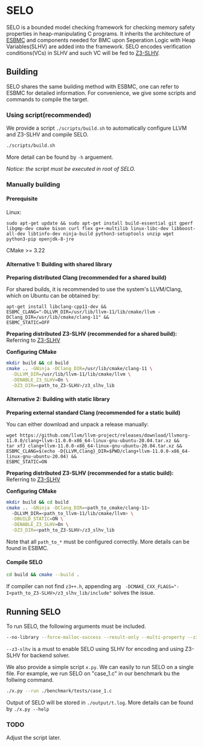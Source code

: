 # SELO

SELO is a bounded model checking framework for checking memory safety properties in heap-manipulating C programs.
It inherits the architecture of [ESBMC](https://github.com/esbmc/esbmc) and components needed for BMC upon  Seperation Logic with Heap Variables(SLHV) are added into the framework.
SELO encodes verification conditions(VCs) in SLHV and such VC will be fed to [Z3-SLHV](https://anonymous.4open.science/r/Z3-SLHV).

## Building

SELO shares the same building method with ESBMC, one can refer to ESBMC for detailed information. 
For convenience, we give some scripts and commands to compile the target.

### Using script(recommended)

We provide a script `./scripts/build.sh` to automatically configure LLVM and Z3-SLHV and compile SELO.
```sh
./scripts/build.sh
```
More detail can be found by `-h` arguement.

*Notice: the script must be executed in root of SELO.*

### Manually building

#### Prerequisite
Linux:
```
sudo apt-get update && sudo apt-get install build-essential git gperf libgmp-dev cmake bison curl flex g++-multilib linux-libc-dev libboost-all-dev libtinfo-dev ninja-build python3-setuptools unzip wget python3-pip openjdk-8-jre
```
CMake >= 3.22

#### Alternative 1: Building with shared library

**Preparing distributed Clang (recommended for a shared build)**

For shared builds, it is recommended to use the system's LLVM/Clang, which on Ubuntu can be obtained by:
```
apt-get install libclang-cpp11-dev &&
ESBMC_CLANG="-DLLVM_DIR=/usr/lib/llvm-11/lib/cmake/llvm -DClang_DIR=/usr/lib/cmake/clang-11" &&
ESBMC_STATIC=OFF
```

**Preparing distributed Z3-SLHV (recommended for a shared build):**
Referring to [Z3-SLHV](https://anonymous.4open.science/r/Z3-SLHV)

**Configuring CMake**
```sh
mkdir build && cd build
cmake .. -GNinja -DClang_DIR=/usr/lib/cmake/clang-11 \
  -DLLVM_DIR=/usr/lib/llvm-11/lib/cmake/llvm \
  -DENABLE_Z3_SLHV=On \
  -DZ3_DIR=<path_to_Z3-SLHV>/z3_slhv_lib
```

#### Alternative 2: Building with static library

**Preparing external standard Clang (recommended for a static build)**

You can either download and unpack a release manually:
```
wget https://github.com/llvm/llvm-project/releases/download/llvmorg-11.0.0/clang+llvm-11.0.0-x86_64-linux-gnu-ubuntu-20.04.tar.xz &&
tar xfJ clang+llvm-11.0.0-x86_64-linux-gnu-ubuntu-20.04.tar.xz &&
ESBMC_CLANG=$(echo -D{LLVM,Clang}_DIR=$PWD/clang+llvm-11.0.0-x86_64-linux-gnu-ubuntu-20.04) &&
ESBMC_STATIC=ON
```
**Preparing distributed Z3-SLHV (recommended for a static build):**
Referring to [Z3-SLHV](https://anonymous.4open.science/r/Z3-SLHV)

**Configuring CMake**
```sh
mkdir build && cd build
cmake .. -GNinja -DClang_DIR=<path_to_cmake/clang-11>
  -DLLVM_DIR=<path_to_llvm-11/lib/cmake/llvm> \
  -DBUILD_STATIC=ON \
  -DENABLE_Z3_SLHV=On \
  -DZ3_DIR=<path_to_Z3-SLHV>/z3_slhv_lib
```
Note that all `path_to_*` must be configured correctlly. More details can be found in ESBMC.

#### Compile SELO

```sh
cd build && cmake --build .
```
If compiler can not find `z3++.h`, appending arg `
 -DCMAKE_CXX_FLAGS="-I<path_to_Z3-SLHV>/z3_slhv_lib/include"` solves the issue.

## Running SELO

To run SELO, the following arguments must be included.
```sh
--no-library --force-malloc-success --result-only --multi-property --z3-slhv
```
`--z3-slhv` is a must to enable SELO using SLHV for encoding and using Z3-SLHV for backend solver.

We also provide a simple script `x.py`. We can easily to run SELO on a single file. For example, we run SELO on "case_1.c" in our benchmark bu the follwing command.
```sh
./x.py --run ./benchmark/tests/case_1.c
```
Output of SELO will be stored in `./output/t.log`. More details can be found by `./x.py --help`

### TODO
Adjust the script later.